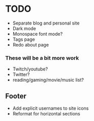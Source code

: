 # TODO

* Separate blog and personal site
* Dark mode
* Monospace font mode?
* Tags page
* Redo about page

### These will be a bit more work
* Twitch/youtube?
* Twitter?
* reading/gaming/movie/music list?

## Footer

* Add explicit usernames to site icons
* Reformat for horizontal sections